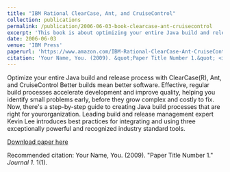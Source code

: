 ```yaml
---
title: "IBM Rational ClearCase, Ant, and CruiseControl"
collection: publications
permalink: /publication/2006-06-03-book-clearcase-ant-cruisecontrol
excerpt: 'This book is about optimizing your entire Java build and release process using popular commercial and open source tools.'
date: 2006-06-03
venue: 'IBM Press'
paperurl: 'https://www.amazon.com/IBM-Rational-ClearCase-Ant-CruiseControl/dp/0321356993/'
citation: 'Your Name, You. (2009). &quot;Paper Title Number 1.&quot; <i>Journal 1</i>. 1(1).'
---
```

Optimize your entire Java build and release process with ClearCase(R), Ant, and CruiseControl Better builds mean better software. Effective, regular build processes accelerate development and improve quality, helping you identify small problems early, before they grow complex and costly to fix. Now, there's a step-by-step guide to creating Java build processes that are right for yourorganization. Leading build and release management expert Kevin Lee introduces best practices for integrating and using three exceptionally powerful and recognized industry standard tools.

[Download paper here](http://academicpages.github.io/files/paper1.pdf)

Recommended citation: Your Name, You. (2009). "Paper Title Number 1." <i>Journal 1</i>. 1(1).
